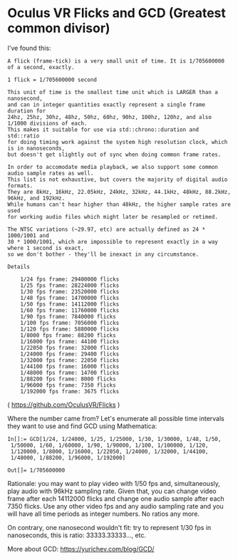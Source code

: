 # Oculus VR Flicks and GCD (Greatest common divisor)

I've found this:

```
A flick (frame-tick) is a very small unit of time. It is 1/705600000 of a second, exactly.

1 flick = 1/705600000 second

This unit of time is the smallest time unit which is LARGER than a nanosecond,
and can in integer quantities exactly represent a single frame duration for 
24hz, 25hz, 30hz, 48hz, 50hz, 60hz, 90hz, 100hz, 120hz, and also 1/1000 divisions of each.
This makes it suitable for use via std::chrono::duration and std::ratio 
for doing timing work against the system high resolution clock, which is in nanoseconds,
but doesn't get slightly out of sync when doing common frame rates.

In order to accomodate media playback, we also support some common audio sample rates as well.
This list is not exhaustive, but covers the majority of digital audio formats.
They are 8kHz, 16kHz, 22.05kHz, 24kHz, 32kHz, 44.1kHz, 48kHz, 88.2kHz, 96kHz, and 192kHz. 
While humans can't hear higher than 48kHz, the higher sample rates are used 
for working audio files which might later be resampled or retimed.

The NTSC variations (~29.97, etc) are actually defined as 24 * 1000/1001 and 
30 * 1000/1001, which are impossible to represent exactly in a way where 1 second is exact,
so we don't bother - they'll be inexact in any circumstance.

Details

    1/24 fps frame: 29400000 flicks
    1/25 fps frame: 28224000 flicks
    1/30 fps frame: 23520000 flicks
    1/48 fps frame: 14700000 flicks
    1/50 fps frame: 14112000 flicks
    1/60 fps frame: 11760000 flicks
    1/90 fps frame: 7840000 flicks
    1/100 fps frame: 7056000 flicks
    1/120 fps frame: 5880000 flicks
    1/8000 fps frame: 88200 flicks
    1/16000 fps frame: 44100 flicks
    1/22050 fps frame: 32000 flicks
    1/24000 fps frame: 29400 flicks
    1/32000 fps frame: 22050 flicks
    1/44100 fps frame: 16000 flicks
    1/48000 fps frame: 14700 flicks
    1/88200 fps frame: 8000 flicks
    1/96000 fps frame: 7350 flicks
    1/192000 fps frame: 3675 flicks
```
( https://github.com/OculusVR/Flicks )

Where the number came from?
Let's enumerate all possible time intervals they want to use and find GCD using Mathematica:

```
In[]:= GCD[1/24, 1/24000, 1/25, 1/25000, 1/30, 1/30000, 1/48, 1/50, 
 1/50000, 1/60, 1/60000, 1/90, 1/90000, 1/100, 1/100000, 1/120, 
 1/120000, 1/8000, 1/16000, 1/22050, 1/24000, 1/32000, 1/44100, 
 1/48000, 1/88200, 1/96000, 1/192000]

Out[]= 1/705600000
```

Rationale: you may want to play video with 1/50 fps and, simultaneously, play audio with 96kHz sampling rate.
Given that, you can change video frame after each 14112000 flicks and change one audio sample after each 7350 flicks.
Use any other video fps and any audio sampling rate and you will have all time periods as integer numbers.
No ratios any more.

On contrary, one nanosecond wouldn't fit: try to represent 1/30 fps in nanoseconds, this is ratio: 33333.33333..., etc.

More about GCD: https://yurichev.com/blog/GCD/

